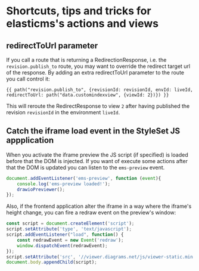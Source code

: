 # Shortcuts, tips and tricks for elasticms's actions and views

## redirectToUrl parameter

If you call a route that is returning a RedirectionResponse, i.e. the `revision.publish_to` route, you may want to override the redirect target url of the response. By adding an extra redirectToUrl parameter to the route you call control it:

```twig
{{ path("revision.publish_to", {revisionId: revisionId, envId: liveId, redirectToUrl: path("data.customindexview", {viewId: 2})}) }}
```

This will reroute the RedirectResponse to view `2` after having published the revision `revisionId` in the environment `liveId`.


## Catch the iframe load event in the StyleSet JS appplication

When you activate the iframe preview the JS script (if specified) is loaded before that the DOM is injected. If you want of execute some actions after that the DOM is updated you can listen to the `ems-preview` event.

```javascript
document.addEventListener('ems-preview', function (event){
    console.log('ems-preview loaded!');
    drawioPreviewer();
});
```

Also, if the frontend application alter the iframe in a way where the iframe's height change, you can fire a redraw event on the preview's window:

```javascript
const script = document.createElement('script');
script.setAttribute('type', 'text/javascript');
script.addEventListener("load", function() {
    const redrawEvent = new Event('redraw');
    window.dispatchEvent(redrawEvent);
});
script.setAttribute('src', '//viewer.diagrams.net/js/viewer-static.min.js');
document.body.appendChild(script);
```

